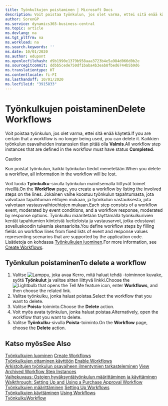 ```yaml
---
title: Työnkulkujen poistaminen | Microsoft Docs
description: Voit poistaa työnkulun, jos olet varma, ettei sitä enää käytetä. Kaikkien työnkulun osavaiheiden instanssien tilan pitää olla **Valmis**.
author: SorenGP
ms.service: dynamics365-business-central
ms.topic: article
ms.devlang: na
ms.tgt_pltfrm: na
ms.workload: na
ms.search.keywords: ''
ms.date: 10/01/2020
ms.author: edupont
ms.openlocfilehash: d9b1990e1379b958aaa3723b4e5a984d066d0b2e
ms.sourcegitcommit: ddbb5cede750df1baba4b3eab8fbed6744b5b9d6
ms.translationtype: HT
ms.contentlocale: fi-FI
ms.lasthandoff: 10/01/2020
ms.locfileid: "3915833"
---
```

# <a name="delete-workflows"></a><span data-ttu-id="33026-104">Työnkulkujen poistaminen</span><span class="sxs-lookup"><span data-stu-id="33026-104">Delete Workflows</span></span>
<span data-ttu-id="33026-105">Voit poistaa työnkulun, jos olet varma, ettei sitä enää käytetä.</span><span class="sxs-lookup"><span data-stu-id="33026-105">If you are certain that a workflow is no longer being used, you can delete it.</span></span> <span data-ttu-id="33026-106">Kaikkien työnkulun osavaiheiden instanssien tilan pitää olla **Valmis**.</span><span class="sxs-lookup"><span data-stu-id="33026-106">All workflow step instances that are defined in the workflow must have status **Completed**.</span></span>  

> [!CAUTION]  
>  <span data-ttu-id="33026-107">Kun poistat työnkulun, kaikki työnkulun tiedot menetetään.</span><span class="sxs-lookup"><span data-stu-id="33026-107">When you delete a workflow, all information in the workflow will be lost.</span></span>  

 <span data-ttu-id="33026-108">Voit luoda **Työnkulku**-sivulla työnkulun mainitsemalla liittyvät toimet riveillä.</span><span class="sxs-lookup"><span data-stu-id="33026-108">On the **Workflow** page, you create a workflow by listing the involved steps on the lines.</span></span> <span data-ttu-id="33026-109">Jokainen vaihe koostuu työnkulun tapahtumasta, jota valvotaan tapahtuman ehtojen mukaan, ja työnkulun vastauksesta, jota valvotaan vastausvaihtoehtojen mukaan.</span><span class="sxs-lookup"><span data-stu-id="33026-109">Each step consists of a workflow event, moderated by event conditions, and a workflow response, moderated by response options.</span></span> <span data-ttu-id="33026-110">Työnkulku määritetään täyttämällä työnkulkurivien kentät tapahtumien kiinteistä luetteloista ja vastausarvot, jotka edustavat sovelluskoodin tukemia skenaarioita.</span><span class="sxs-lookup"><span data-stu-id="33026-110">You define workflow steps by filling fields on workflow lines from fixed lists of event and response values representing scenarios that are supported by the application code.</span></span> <span data-ttu-id="33026-111">Lisätietoja on kohdassa [Työnkulkujen luominen](across-how-to-create-workflows.md).</span><span class="sxs-lookup"><span data-stu-id="33026-111">For more information, see [Create Workflows](across-how-to-create-workflows.md).</span></span>  

## <a name="to-delete-a-workflow"></a><span data-ttu-id="33026-112">Työnkulun poistaminen</span><span class="sxs-lookup"><span data-stu-id="33026-112">To delete a workflow</span></span>  
1.  <span data-ttu-id="33026-113">Valitse ![Lamppu, joka avaa Kerro, mitä haluat tehdä -toiminnon](media/ui-search/search_small.png "Kerro, mitä haluat tehdä") kuvake, syötä **Työnkulut** ja valitse sitten liittyvä linkki.</span><span class="sxs-lookup"><span data-stu-id="33026-113">Choose the ![Lightbulb that opens the Tell Me feature](media/ui-search/search_small.png "Tell me what you want to do") icon, enter **Workflows**, and then choose the related link.</span></span>  
2.  <span data-ttu-id="33026-114">Valitse työnkulku, jonka haluat poistaa.</span><span class="sxs-lookup"><span data-stu-id="33026-114">Select the workflow that you want to delete.</span></span>  
3.  <span data-ttu-id="33026-115">Valitse **Poista**-toiminto.</span><span class="sxs-lookup"><span data-stu-id="33026-115">Choose the **Delete** action.</span></span>  
4.  <span data-ttu-id="33026-116">Voit myös avata työnkulun, jonka haluat poistaa.</span><span class="sxs-lookup"><span data-stu-id="33026-116">Alternatively, open the workflow that you want to delete.</span></span>  
5.  <span data-ttu-id="33026-117">Valitse **Työnkulku**-sivulla **Poista**-toiminto.</span><span class="sxs-lookup"><span data-stu-id="33026-117">On the **Workflow** page, choose the **Delete** action.</span></span>  

## <a name="see-also"></a><span data-ttu-id="33026-118">Katso myös</span><span class="sxs-lookup"><span data-stu-id="33026-118">See Also</span></span>  
 <span data-ttu-id="33026-119">[Työnkulkujen luominen](across-how-to-create-workflows.md) </span><span class="sxs-lookup"><span data-stu-id="33026-119">[Create Workflows](across-how-to-create-workflows.md) </span></span>  
 <span data-ttu-id="33026-120">[Työnkulkujen ottaminen käyttöön](across-how-to-enable-workflows.md) </span><span class="sxs-lookup"><span data-stu-id="33026-120">[Enable Workflows](across-how-to-enable-workflows.md) </span></span>  
 <span data-ttu-id="33026-121">[Arkistoitujen työnkulun osavaiheen ilmentymien tarkasteleminen](across-how-to-view-archived-workflow-step-instances.md) </span><span class="sxs-lookup"><span data-stu-id="33026-121">[View Archived Workflow Step Instances](across-how-to-view-archived-workflow-step-instances.md) </span></span>  
 <span data-ttu-id="33026-122">[Vaihekuvaus: Ostojen hyväksyntätyönkulun määrittäminen ja käyttäminen](walkthrough-setting-up-and-using-a-purchase-approval-workflow.md) </span><span class="sxs-lookup"><span data-stu-id="33026-122">[Walkthrough: Setting Up and Using a Purchase Approval Workflow](walkthrough-setting-up-and-using-a-purchase-approval-workflow.md) </span></span>  
 <span data-ttu-id="33026-123">[Työnkulkujen määrittäminen](across-set-up-workflows.md) </span><span class="sxs-lookup"><span data-stu-id="33026-123">[Setting Up Workflows](across-set-up-workflows.md) </span></span>  
 <span data-ttu-id="33026-124">[Työnkulkujen käyttäminen](across-use-workflows.md) </span><span class="sxs-lookup"><span data-stu-id="33026-124">[Using Workflows](across-use-workflows.md) </span></span>  
 [<span data-ttu-id="33026-125">Työnkulku</span><span class="sxs-lookup"><span data-stu-id="33026-125">Workflow</span></span>](across-workflow.md)   
